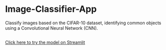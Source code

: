 # Image-Classifier-App
Classify images based on the CIFAR-10 dataset, identifying common objects using a Convolutional Neural Network (CNN).

##
[Click here to try the model on Streamlit](https://image-classifier-app-cremqxxxui3q7xggqhavjv.streamlit.app/)
